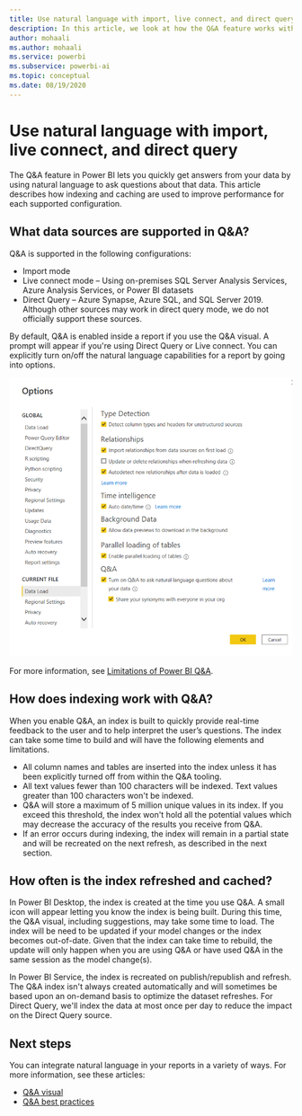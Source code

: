 ```yaml
---
title: Use natural language with import, live connect, and direct query
description: In this article, we look at how the Q&A feature works with the different types of data sources available in Power BI. We'll also look inside the concepts of indexing and caching.
author: mohaali
ms.author: mohaali
ms.service: powerbi
ms.subservice: powerbi-ai
ms.topic: conceptual
ms.date: 08/19/2020
---
```


# Use natural language with import, live connect, and direct query

The Q&A feature in Power BI lets you quickly get answers from your data by using natural language to ask questions about that data. This article describes how indexing and caching are used to improve performance for each supported configuration.

## What data sources are supported in Q&A?

Q&A is supported in the following configurations:

- Import mode
- Live connect mode – Using on-premises SQL Server Analysis Services, Azure Analysis Services, or Power BI datasets
- Direct Query – Azure Synapse, Azure SQL, and SQL Server 2019. Although other sources may work in direct query mode, we do not officially support these sources.

By default, Q&A is enabled inside a report if you use the Q&A visual. A prompt will appear if you're using Direct Query or Live connect. You can explicitly turn on/off the natural language capabilities for a report by going into options.

![Q&A desktop options](media/qna-desktop-options.png)

For more information, see [Limitations of Power BI Q&A](q-and-a-limitations.md).

## How does indexing work with Q&A?

When you enable Q&A, an index is built to quickly provide real-time feedback to the user and to help interpret the user’s questions. The index can take some time to build and will have the following elements and limitations.

- All column names and tables are inserted into the index unless it has been explicitly turned off from within the Q&A tooling.
- All text values fewer than 100 characters will be indexed. Text values greater than 100 characters won't be indexed. 
- Q&A will store a maximum of 5 million unique values in its index. If you exceed this threshold, the index won't hold all the potential values which may decrease the accuracy of the results you receive from Q&A.
- If an error occurs during indexing, the index will remain in a partial state and will be recreated on the next refresh, as described in the next section.

## How often is the index refreshed and cached?

In Power BI Desktop, the index is created at the time you use Q&A. A small icon will appear letting you know the index is being built. During this time, the Q&A visual, including suggestions, may take some time to load. The index will be need to be updated if your model changes or the index becomes out-of-date. Given that the index can take time to rebuild, the update will only happen when you are using Q&A or have used Q&A in the same session as the model change(s). 

In Power BI Service, the index is recreated on publish/republish and refresh. The Q&A index isn't always created automatically and will sometimes be based upon an on-demand basis to optimize the dataset refreshes. For Direct Query, we'll index the data at most once per day to reduce the impact on the Direct Query source.

## Next steps

You can integrate natural language in your reports in a variety of ways. For more information, see these articles:

* [Q&A visual](../visuals/power-bi-visualization-q-and-a.md)
* [Q&A best practices](q-and-a-best-practices.md)
